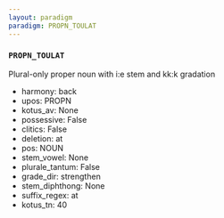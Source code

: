 ```yaml
---
layout: paradigm
paradigm: PROPN_TOULAT
---
```

### ` PROPN_TOULAT `

Plural-only proper noun with i:e stem and kk:k gradation
* harmony: back
* upos: PROPN
* kotus_av: None
* possessive: False
* clitics: False
* deletion: at
* pos: NOUN
* stem_vowel: None
* plurale_tantum: False
* grade_dir: strengthen
* stem_diphthong: None
* suffix_regex: at
* kotus_tn: 40
